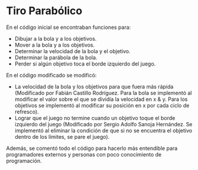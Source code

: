 # Tiro Parabólico

En el código inicial se encontraban funciones para:
- Dibujar a la bola y a los objetivos.
- Mover a la bola y a los objetivos.
- Determinar la velocidad de la bola y el objetivo.
- Determinar la parábola de la bola.
- Perder si algún objetivo toca el borde izquierdo del juego. 

En el código modificado se modificó:
- La velocidad de la bola y los objetivos para que fuera más rápida (Modificado por Fabián Castillo Rodríguez. Para la bola se implementó al modificar el valor sobre el que se dividía la velocidad en x & y. Para los objetivos se implementó al modificar su posición en x por cada ciclo de refresco).
- Lograr que el juego no termine cuando un objetivo toque el borde izquierdo del juego (Modificado por Sergio Adolfo Sanoja Hernández. Se implementó al eliminar la condición de que si no se encuentra el objetivo dentro de los límites, se pare el juego).

Además, se comentó todo el código para hacerlo más entendible para programadores externos y personas con poco conocimiento de programación.
